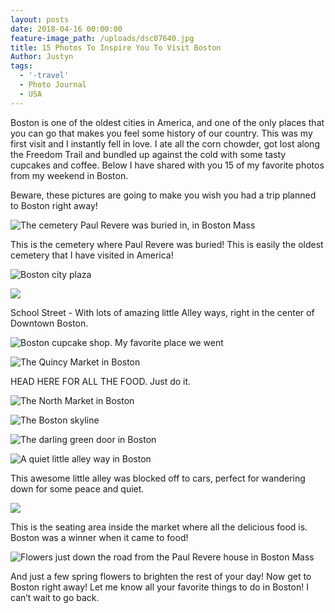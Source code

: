 ```yaml
---
layout: posts
date: 2018-04-16 00:00:00
feature-image_path: /uploads/dsc07640.jpg
title: 15 Photos To Inspire You To Visit Boston
Author: Justyn
tags:
  - '-travel'
  - Photo Journal
  - USA
---
```


Boston is one of the oldest cities in America, and one of the only places that you can go that makes you feel some history of our country. This was my first visit and I instantly fell in love. I ate all the corn chowder, got lost along the Freedom Trail and bundled up against the cold with some tasty cupcakes and coffee. Below I have shared with you 15 of my favorite photos from my weekend in Boston.&nbsp;

Beware, these pictures are going to make you wish you had a trip planned to Boston right away!&nbsp;

![The cemetery Paul Revere was buried in, in Boston Mass](/uploads/dsc07587.jpg)

This is the cemetery where Paul Revere was buried! This is easily the oldest cemetery that I have visited in America!&nbsp;

![Boston city plaza](/uploads/dsc07619.jpg)

![](/uploads/dsc07599.jpg)

School Street - With lots of amazing little Alley ways, right in the center of Downtown Boston.

![Boston cupcake shop. My favorite place we went](/uploads/dsc07610.jpg)

![The Quincy Market in Boston](/uploads/dsc07638-2.jpg)

HEAD HERE FOR ALL THE FOOD. Just do it.

![The North Market in Boston](/uploads/dsc07639.jpg)

![The Boston skyline](/uploads/dsc07640-1.jpg)

![The darling green door in Boston](/uploads/dsc07662.jpg)

![A quiet little alley way in Boston](/uploads/dsc07642.jpg)

This awesome little alley was blocked off to cars, perfect for wandering down for some peace and quiet.&nbsp;

![](/uploads/dsc07665-1.jpg)

This is the seating area inside the market where all the delicious food is. Boston was a winner when it came to food!

![Flowers just down the road from the Paul Revere house in Boston Mass](/uploads/dsc07657-1.jpg)

And just a few spring flowers to brighten the rest of your day! Now get to Boston right away! Let me know all your favorite things to do in Boston! I can’t wait to go back.